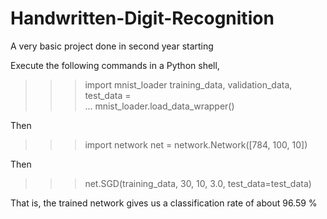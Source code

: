 # Handwritten-Digit-Recognition
A very basic project done in second year starting


Execute the following commands in a Python shell,

>>> import mnist_loader
>>> training_data, validation_data, test_data = \
... mnist_loader.load_data_wrapper()

Then 

>>> import network
>>> net = network.Network([784, 100, 10])


Then

>>> net.SGD(training_data, 30, 10, 3.0, test_data=test_data)

That is, the trained network gives us a classification rate of about 96.59 %
